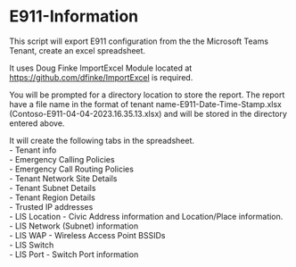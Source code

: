 # E911-Information

This script will export E911 configuration from the the Microsoft Teams Tenant, 
create an excel spreadsheet.

It uses Doug Finke ImportExcel Module located at https://github.com/dfinke/ImportExcel is required. 

You will be prompted for a directory location to store the report.  The report have a file name 
in the format of tenant name-E911-Date-Time-Stamp.xlsx (Contoso-E911-04-04-2023.16.35.13.xlsx) 
and will be stored in the directory entered above.     

It will create the following tabs in the spreadsheet. <br>
    - Tenant info<br>
    - Emergency Calling Policies<br>
    - Emergency Call Routing Policies<br>
    - Tenant Network Site Details<br>
    - Tenant Subnet Details<br>
    - Tenant Region Details<br>
    - Trusted IP addresses<br>
    - LIS Location - Civic Address information and Location/Place information. <br>
    - LIS Network (Subnet) information<br>
    - LIS WAP - Wireless Access Point BSSIDs<br>
    - LIS Switch <br>
    - LIS Port - Switch Port information<br>
